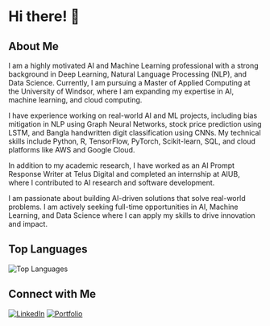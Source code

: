# Hi there! 👋

## About Me
I am a highly motivated AI and Machine Learning professional with a strong background in Deep Learning, Natural Language Processing (NLP), and Data Science. Currently, I am pursuing a Master of Applied Computing at the University of Windsor, where I am expanding my expertise in AI, machine learning, and cloud computing.

I have experience working on real-world AI and ML projects, including bias mitigation in NLP using Graph Neural Networks, stock price prediction using LSTM, and Bangla handwritten digit classification using CNNs. My technical skills include Python, R, TensorFlow, PyTorch, Scikit-learn, SQL, and cloud platforms like AWS and Google Cloud.

In addition to my academic research, I have worked as an AI Prompt Response Writer at Telus Digital and completed an internship at AIUB, where I contributed to AI research and software development.

I am passionate about building AI-driven solutions that solve real-world problems. I am actively seeking full-time opportunities in AI, Machine Learning, and Data Science where I can apply my skills to drive innovation and impact.

## Top Languages

![Top Languages](https://github-readme-stats.vercel.app/api/top-langs/?username=cybercat37794&layout=compact&theme=radical)

## Connect with Me

[![LinkedIn](https://img.shields.io/badge/-LinkedIn-blue?style=flat&logo=Linkedin&logoColor=white)](https://www.linkedin.com/in/imran-ahmed-mac-uwindsor/)
[![Portfolio](https://img.shields.io/badge/-Portfolio-blue?style=flat&logo=Portfolio&logoColor=white)](https://cybercat37794.github.io/imranahmed/index.html#)

